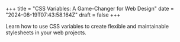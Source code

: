 +++
title = "CSS Variables: A Game-Changer for Web Design"
date = "2024-08-19T07:43:58.164Z"
draft = false
+++

  Learn how to use CSS variables to create flexible and maintainable stylesheets in your web projects.
        